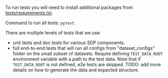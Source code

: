 To run tests you will need to install additional packages from
[tests/requirements.txt](requirements.txt).

Command to run all tests: `pytest`.

There are multiple levels of tests that we use:

- unit tests and doc tests for various SDP components.
- full end-to-end tests that will run all configs from "dataset_configs" folder
  on the small subset of datasets. Require defining `TEST_DATA_ROOT` environment
  variable with a path to the test data.  Note that if `TEST_DATA_ROOT`
  is not defined, e2e tests are skipped. TODO: add more details on how to
  generate the data and expected structure.
